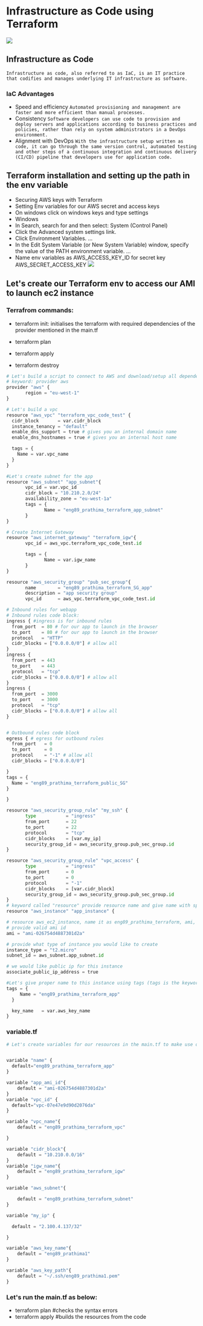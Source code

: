 # Infrastructure as Code using Terraform
![](terraform.png)

## Infrastructure as Code
```
Infrastructure as code, also referred to as IaC, is an IT practice that codifies and manages underlying IT infrastructure as software.
```
### IaC Advantages
- Speed and efficiency
`Automated provisioning and management are faster and more efficient than manual processes.`
- Consistency
`Software developers can use code to provision and deploy servers and applications according to business practices and policies, rather than rely on system administrators in a DevOps environment.`
- Alignment with DevOps
`With the infrastructure setup written as code, it can go through the same version control, automated testing and other steps of a continuous integration and continuous delivery (CI/CD) pipeline that developers use for application code.`

## Terraform installation and setting up the path in the env variable
- Securing AWS keys with Terraform
- Setting Env variables for our AWS secret and access keys
- On windows click on windows keys and type settings
- Windows
- In Search, search for and then select: System (Control Panel)
- Click the Advanced system settings link.
- Click Environment Variables. ...
- In the Edit System Variable (or New System Variable) window, specify the value of the PATH environment variable. ...
- Name env variables as AWS_ACCESS_KEY_ID for secret key AWS_SECRET_ACCESS_KEY
![](VPC.png)
## Let's create our Terraform env to access our AMI to launch ec2 instance
### Terrafrom commands:
- terraform init: initialises the terraform with required dependencies of the provider mentioned in the main.tf 

- terraform plan
- terraform apply
- terraform destroy
```python
# Let's build a script to connect to AWS and download/setup all dependencies required
# keyword: provider aws
provider "aws" {
       region = "eu-west-1"	
}

# Let's build a vpc 
resource "aws_vpc" "terraform_vpc_code_test" {
  cidr_block       = var.cidr_block 
  instance_tenancy = "default"
  enable_dns_support = true # gives you an internal domain name
  enable_dns_hostnames = true # gives you an internal host name

  tags = {
    Name = var.vpc_name
  }
}

#Let's create subnet for the app
resource "aws_subnet" "app_subnet"{
       vpc_id = var.vpc_id
       cidr_block = "10.210.2.0/24"
       availability_zone = "eu-west-1a"
       tags = {
              Name = "eng89_prathima_terraform_app_subnet"
       }
}

# Create Internet Gateway
resource "aws_internet_gateway" "terraform_igw"{
       vpc_id = aws_vpc.terraform_vpc_code_test.id

       tags = {
              Name = var.igw_name
       }
}

resource "aws_security_group" "pub_sec_group"{
       name        = "eng89_prathima_terraform_SG_app"
       description = "app security group"
       vpc_id      = aws_vpc.terraform_vpc_code_test.id

# Inbound rules for webapp
# Inbound rules code block:
ingress { #ingress is for inbound rules
  from_port  = 80 # for our app to launch in the browser
  to_port    = 80 # for our app to launch in the browser
  protocol   = "HTTP"
  cidr_blocks = ["0.0.0.0/0"] # allow all
}
ingress { 
  from_port  = 443 
  to_port    = 443 
  protocol   = "tcp"
  cidr_blocks = ["0.0.0.0/0"] # allow all
}
ingress { 
  from_port  = 3000 
  to_port    = 3000
  protocol   = "tcp"
  cidr_blocks = ["0.0.0.0/0"] # allow all
}


# Outbound rules code block
egress { # egress for outbound rules
  from_port   = 0
  to_port     = 0
  protocol    = "-1" # allow all
  cidr_blocks = ["0.0.0.0/0"]

}
tags = {
  Name = "eng89_prathima_terraform_public_SG"
}

}

resource "aws_security_group_rule" "my_ssh" {
       type           = "ingress"
       from_port      = 22
       to_port        = 22
       protocol       = "tcp"
       cidr_blocks    = [var.my_ip]
       security_group_id = aws_security_group.pub_sec_group.id
}

resource "aws_security_group_rule" "vpc_access" {
       type           = "ingress"
       from_port      = 0
       to_port        = 0
       protocol       = "-1"
       cidr_blocks    = [var.cidr_block]
       security_group_id = aws_security_group.pub_sec_group.id
}
# keyword called "resource" provide resource name and give name with specific details to the service
resource "aws_instance" "app_instance" {

# resource aws_ec2_instance, name it as eng89_prathima_terraform, ami, type of instance, with or without ip,
# provide valid ami id
ami = "ami-026754d4887301d2a"

# provide what type of instance you would like to create 
instance_type = "t2.micro"
subnet_id = aws_subnet.app_subnet.id

# we would like public ip for this instance
associate_public_ip_address = true

#Let's give proper name to this instance using tags (tags is the keyword to name the instance)
tags = {
	 Name = "eng89_prathima_terraform_app"
  }

  key_name   = var.aws_key_name
}
```
### variable.tf
```python
# Let's create variables for our resources in the main.tf to make use of DRY


variable "name" {
  default="eng89_prathima_terraform_app"
}

variable "app_ami_id"{
    default = "ami-026754d4887301d2a"
}
variable "vpc_id" {
  default="vpc-07e47e9d90d2076da"
}

variable "vpc_name"{
    default = "eng89_prathima_terraform_vpc"

}

variable "cidr_block"{
    default = "10.210.0.0/16"
}
variable "igw_name"{
    default = "eng89_prathima_terraform_igw"
}

variable "aws_subnet"{

    default = "eng89_prathima_terraform_subnet"
}

variable "my_ip" {

  default = "2.100.4.137/32"

}

variable "aws_key_name"{
    default = "eng89_prathima1"
}

variable "aws_key_path"{
    default = "~/.ssh/eng89_prathima1.pem"
}
```
### Let's run the main.tf as below:
- terraform plan #checks the syntax errors
- terraform apply #builds the resources from the code
